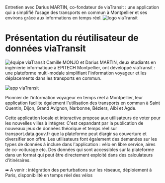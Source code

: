 
Entretien avec Darius MARTIN, co-fondateur de viaTransit : une application qui a simplifié l’usage des transports en commun à Montpellier et ses environs grâce aux informations en temps réel.
![logo viaTransit](/blog/viatransit/logo.jpg)

# Présentation du réutilisateur de données viaTransit
<!-- Note, en rajoutant un espace avant la photo elle n'est pas prise en compte comme photo de page de garde -->
 ![équipe viaTransit](/blog/viatransit/equipe.jpg)
Camille MONJO et Darius MARTIN, deux étudiants en ingénierie informatique à EPITECH Montpellier, ont développé  viaTransit : une plateforme multi-modale simplifiant l'information voyageur et les déplacements dans les transports en commun.

![app viaTransit](/blog/viatransit/app.png)

Pionnier de l'information voyageur en temps réel à Montpellier, leur application facilite également l'utilisation des transports en commun à Saint Quentin, Dijon, Grand Avignon, Narbonne, Béziers, Albi et Agde.

Cette application locale et interactive propose aux utilisateurs de voter pour les nouvelles villes à intégrer.
C'est cepandant par la publication de nouveaux jeux de données théorique et temps réel sur transport.data.gouv.fr que la plateforme peut élargir sa couverture et diversifier son offre.
Les utilisateurs font également des demandes sur les types de données à inclure dans l'application : vélo en libre service, aires de co-voiturage etc. Des données qui sont accessibles sur la plateforme dans un format qui peut être directement exploité dans des calculateurs d'itinéraires.


➡ A venir : intégration des perturbations sur les réseaux, déploiement à Paris, disponibilité en temps réel des vélos

